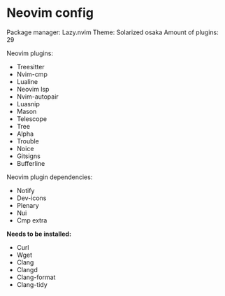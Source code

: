 # Neovim config
Package manager: Lazy.nvim
Theme: Solarized osaka
Amount of plugins: 29

Neovim plugins:
* Treesitter
* Nvim-cmp
* Lualine
* Neovim lsp
* Nvim-autopair
* Luasnip
* Mason
* Telescope
* Tree
* Alpha
* Trouble
* Noice
* Gitsigns
* Bufferline

Neovim plugin dependencies:
* Notify
* Dev-icons
* Plenary
* Nui
* Cmp extra

**Needs to be installed:**
* Curl
* Wget
* Clang
* Clangd
* Clang-format
* Clang-tidy
